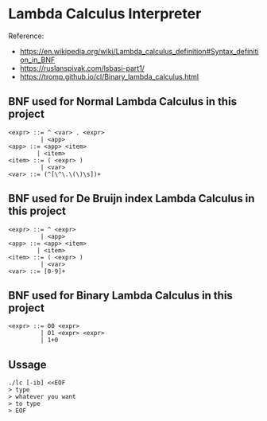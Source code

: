 # Lambda Calculus Interpreter

Reference:
- https://en.wikipedia.org/wiki/Lambda_calculus_definition#Syntax_definition_in_BNF
- https://ruslanspivak.com/lsbasi-part1/
- https://tromp.github.io/cl/Binary_lambda_calculus.html

## BNF used for Normal Lambda Calculus in this project
```
<expr> ::= ^ <var> . <expr>
         | <app>
<app> ::= <app> <item>
        | <item>
<item> ::= ( <expr> )
         | <var>
<var> ::= (^[\^\.\(\)\s])+
```

## BNF used for De Bruijn index Lambda Calculus in this project
```
<expr> ::= ^ <expr>
         | <app>
<app> ::= <app> <item>
        | <item>
<item> ::= ( <expr> )
         | <var>
<var> ::= [0-9]+
```

## BNF used for Binary Lambda Calculus in this project
```
<expr> ::= 00 <expr>
         | 01 <expr> <expr>
         | 1+0
```

## Ussage
```
./lc [-ib] <<EOF
> type
> whatever you want
> to type
> EOF
```
